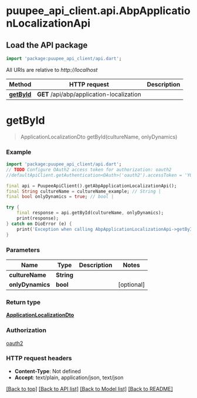 # puupee_api_client.api.AbpApplicationLocalizationApi

## Load the API package
```dart
import 'package:puupee_api_client/api.dart';
```

All URIs are relative to *http://localhost*

Method | HTTP request | Description
------------- | ------------- | -------------
[**getById**](AbpApplicationLocalizationApi.md#getbyid) | **GET** /api/abp/application-localization | 


# **getById**
> ApplicationLocalizationDto getById(cultureName, onlyDynamics)



### Example
```dart
import 'package:puupee_api_client/api.dart';
// TODO Configure OAuth2 access token for authorization: oauth2
//defaultApiClient.getAuthentication<OAuth>('oauth2').accessToken = 'YOUR_ACCESS_TOKEN';

final api = PuupeeApiClient().getAbpApplicationLocalizationApi();
final String cultureName = cultureName_example; // String | 
final bool onlyDynamics = true; // bool | 

try {
    final response = api.getById(cultureName, onlyDynamics);
    print(response);
} catch on DioError (e) {
    print('Exception when calling AbpApplicationLocalizationApi->getById: $e\n');
}
```

### Parameters

Name | Type | Description  | Notes
------------- | ------------- | ------------- | -------------
 **cultureName** | **String**|  | 
 **onlyDynamics** | **bool**|  | [optional] 

### Return type

[**ApplicationLocalizationDto**](ApplicationLocalizationDto.md)

### Authorization

[oauth2](../README.md#oauth2)

### HTTP request headers

 - **Content-Type**: Not defined
 - **Accept**: text/plain, application/json, text/json

[[Back to top]](#) [[Back to API list]](../README.md#documentation-for-api-endpoints) [[Back to Model list]](../README.md#documentation-for-models) [[Back to README]](../README.md)

